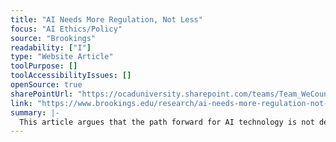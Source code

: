 ```yaml
---
title: "AI Needs More Regulation, Not Less"
focus: "AI Ethics/Policy"
source: "Brookings"
readability: ["I"]
type: "Website Article"
toolPurpose: []
toolAccessibilityIssues: []
openSource: true
sharePointUrl: "https://ocaduniversity.sharepoint.com/teams/Team_WeCount/Shared%20Documents/Resources%20and%20Tools/Literature%20(curated)/AI%20needs%20more%20regulation,%20not%20less.pdf"
link: "https://www.brookings.edu/research/ai-needs-more-regulation-not-less/"
summary: |-
  This article argues that the path forward for AI technology is not deregulation or prohibitions, but smart, proactive regulation that establishes a framework for both public protection and innovative growth.
---
```



